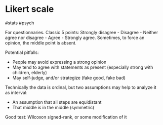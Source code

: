 # Likert scale

#stats #psych

For questionnaries. Classic 5 points: Strongly disagree - Disagree - Neither agree nor disagree - Agree - Strongly agree. Sometimes, to force an opinion, the middle point is absent.

Potential pitfalls:
* People may avoid expressing a strong opinion
* May tend to agree with statements as present (especially strong with children, elderly)
* May self-judge, and/or strategize (fake good, fake bad)

Technically the data is ordinal, but two assumptions may help to analyze it as interval:
* An assumption that all steps are equidistant
* That middle is in the middle (symmetric)

Good test: Wilcoxon signed-rank, or some modification of it